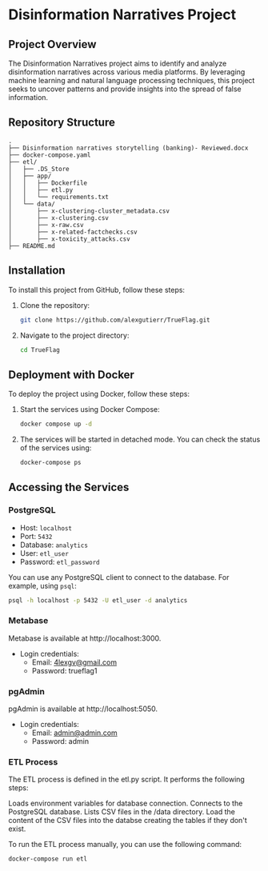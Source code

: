# Disinformation Narratives Project

## Project Overview

The Disinformation Narratives project aims to identify and analyze disinformation narratives across various media platforms. By leveraging machine learning and natural language processing techniques, this project seeks to uncover patterns and provide insights into the spread of false information.

## Repository Structure
```
.
├── Disinformation narratives storytelling (banking)- Reviewed.docx
├── docker-compose.yaml
├── etl/
│   ├── .DS_Store
│   ├── app/
│   │   ├── Dockerfile
│   │   ├── etl.py
│   │   └── requirements.txt
│   └── data/
│       ├── x-clustering-cluster_metadata.csv
│       ├── x-clustering.csv
│       ├── x-raw.csv
│       ├── x-related-factchecks.csv
│       ├── x-toxicity_attacks.csv
├── README.md
````

## Installation

To install this project from GitHub, follow these steps:

1. Clone the repository:
    ```sh
    git clone https://github.com/alexgutierr/TrueFlag.git
    ```

2. Navigate to the project directory:
    ```sh
    cd TrueFlag
    ```

## Deployment with Docker

To deploy the project using Docker, follow these steps:

1. Start the services using Docker Compose:
    ```sh
    docker compose up -d
    ```

2. The services will be started in detached mode. You can check the status of the services using:
    ```sh
    docker-compose ps
    ```

## Accessing the Services

### PostgreSQL

- Host: `localhost`
- Port: `5432`
- Database: `analytics`
- User: `etl_user`
- Password: `etl_password`

You can use any PostgreSQL client to connect to the database. For example, using `psql`:
```sh
psql -h localhost -p 5432 -U etl_user -d analytics
```

### Metabase

Metabase is available at http://localhost:3000.
- Login credentials:
    - Email: 4lexgv@gmail.com
    - Password: trueflag1

### pgAdmin

pgAdmin is available at http://localhost:5050.

- Login credentials:
    - Email: admin@admin.com
    - Password: admin

### ETL Process

The ETL process is defined in the etl.py script. It performs the following steps:

Loads environment variables for database connection.
Connects to the PostgreSQL database.
Lists CSV files in the /data directory.
Load the content of the CSV files into the databse creating the tables if they don't exist.


To run the ETL process manually, you can use the following command:
```sh
docker-compose run etl
```
